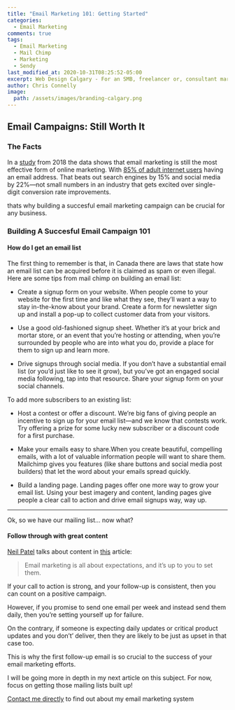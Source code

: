 ```yaml
---
title: "Email Marketing 101: Getting Started"
categories:
  - Email Marketing
comments: true
tags:
  - Email Marketing 
  - Mail Chimp
  - Marketing
  - Sendy
last_modified_at: 2020-10-31T08:25:52-05:00
excerpt: Web Design Calgary - For an SMB, freelancer or, consultant marketing can be out of reach. However, there are ways to reach a massive market...
author: Chris Connelly
image:
  path: /assets/images/branding-calgary.png
---
```


## Email Campaigns: Still Worth It

### The Facts

In a [study](https://www.smartinsights.com/email-marketing/email-communications-strategy/email-marketing-still-worth-taking-seriously-2018/) from 2018 the data shows that email marketing is still the most effective form of online marketing. With [85% of adult internet users](https://www.statista.com/statistics/266891/daily-digital-activities-of-us-internet-users/) having an email address. That beats out search engines by 15% and social media by 22%—not small numbers in an industry that gets excited over single-digit conversion rate improvements.

thats why building a succesful email marketing campaign can be crucial for any business.

### Building A Succesful Email Campaign 101

#### How do I get an email list

The first thing to remember is that, in Canada there are laws that state how an email list can be acquired before it is claimed as spam or even illegal. Here are some tips from mail chimp on building an email list:

- Create a signup form on your website. When people come to your website for the first time and like what they see, they’ll want a way to stay in-the-know about your brand. Create a form for newsletter sign up and install a pop-up to collect customer data from your visitors.

- Use a good old-fashioned signup sheet. Whether it’s at your brick and mortar store, or an event that you’re hosting or attending, when you’re surrounded by people who are into what you do, provide a place for them to sign up and learn more.

- Drive signups through social media. If you don’t have a substantial email list (or you’d just like to see it grow), but you’ve got an engaged social media following, tap into that resource. Share your signup form on your social channels.

To add more subscribers to an existing list:

- Host a contest or offer a discount. We’re big fans of giving people an incentive to sign up for your email list—and we know that contests work. Try offering a prize for some lucky new subscriber or a discount code for a first purchase.

- Make your emails easy to share.When you create beautiful, compelling emails, with a lot of valuable information people will want to share them. Mailchimp gives you features (like share buttons and social media post builders) that let the word about your emails spread quickly.
- Build a landing page. Landing pages offer one more way to grow your email list. Using your best imagery and content, landing pages give people a clear call to action and drive email signups way, way up.

---

Ok, so we have our mailing list... now what?

#### Follow through with great content

[Neil Patel](https://neilpatel.com/blog/beginners-guide-email-marketing/) talks about content in [this](https://neilpatel.com/blog/beginners-guide-email-marketing/) article:

> Email marketing is all about expectations, and it’s up to you to set them.

If your call to action is strong, and your follow-up is consistent, then you can count on a positive campaign.

However, if you promise to send one email per week and instead send them daily, then you’re setting yourself up for failure.

On the contrary, if someone is expecting daily updates or critical product updates and you don’t’ deliver, then they are likely to be just as upset in that case too.

This is why the first follow-up email is so crucial to the success of your email marketing efforts.

I will be going more in depth in my next article on this subject. For now, focus on getting those mailing lists built up!

[Contact me directly](https://chrisconnelly.dev) to find out about my email marketing system
